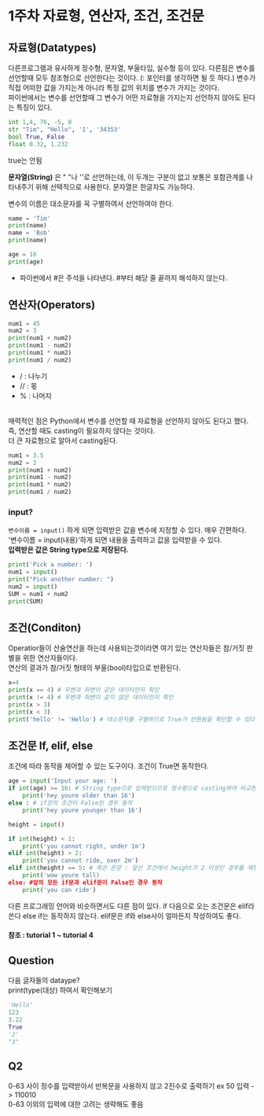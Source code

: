 # 1주차 자료형, 연산자, 조건, 조건문
## 자료형(Datatypes)
다른프로그램과 유사하게 정수형, 문자열, 부울타입, 실수형 등이 있다. 다른점은 변수를 선언할때 모두 참조형으로 선언한다는 것이다. (: 포인터를 생각하면 될 듯 하다.)
변수가 직접 어떠한 값을 가지는게 아니라 특정 값의 위치를 변수가 가지는 것이다.<br>
파이썬에서는 변수를 선언할때 그 변수가 어떤 자료형을 가지는지 선언하지 않아도 된다는 특징이 있다.

```python
int 1,4, 76, -5, 0
str "Tim", "Hello", '1', '34353'
bool True, False
float 0.32, 1.232
```
true는 안됨 

**문자열(String)** 은 " "나 ''로 선언하는데, 이 두개는 구분이 없고 보통은 포함관계를 나타내주기 위해 선택적으로 사용한다.
문자열은 한글자도 가능하다.

변수의 이름은 대소문자를 꼭 구별하여서 선언하여야 한다.
```python
name = 'Tim'
print(name)
name = 'Bob'
print(name)

age = 18
print(age)
```
- 파이썬에서 #은 주석을 나타낸다. #부터 해당 줄 끝까지 해석하지 않는다.

## 연산자(Operators)
```python
num1 = 45
num2 = 3
print(num1 + num2)
print(num1 - num2)
print(num1 * num2)
print(num1 / num2)
```
 - / : 나누기
 - // : 몫
 - % : 나머지 
<br>
매력적인 점은 Python에서 변수를 선언할 때 자료형을 선언하지 않아도 된다고 했다. 즉, 연산할 때도 casting이 필요하지 않다는 것이다.
<br>더 큰 자료형으로 알아서 casting된다.

```python
num1 = 3.5
num2 = 2
print(num1 + num2)
print(num1 - num2)
print(num1 * num2)
print(num1 / num2)
```

### input?
`변수이름 = input()` 하게 되면 입력받은 값을 변수에 지정할 수 있다. 매우 간편하다.<br>
'변수이름 = input(내용)'하게 되면 내용을 출력하고 값을 입력받을 수 있다.
<br> **입력받은 값은 String type으로 저장된다.**
```python
print('Pick a number: ')
num1 = input()
print("Pick another number: ")
num2 = input()
SUM = num1 + num2
print(SUM)
```
## 조건(Conditon)
Operatior들이 산술연산을 하는데 사용되는것이라면 여기 있는 연산자들은 참/거짓 판별을 위한 연산자들이다.
<br>연산의 결과가 참/거짓 형태의 부울(bool)타입으로 반환된다.
```python
x=4
print(x == 4) # 우변과 좌변이 같은 데이터인지 확인
print(x != 4) # 우변과 좌변이 같지 않은 데이터인지 확인
print(x > 3)
print(x < 3)
print('hello' != 'Hello') # 대소문자를 구별하므로 True가 반환됨을 확인할 수 있다.
```

## 조건문 If, elif, else
조건에 따라 동작을 제어할 수 있는 도구이다. 조건이 True면 동작한다.
```python
age = input('Input your age: ')
if int(age) >= 16: # String type으로 입력받으므로 정수형으로 casting하여 비교한다.
    print('hey youre older than 16')
else : # if문의 조건이 False인 경우 동작
    print('hey youre younger than 16')
```
```python
height = input()

if int(height) < 1:
    print('you cannot right, under 1m')
elif int(height) > 2:
    print('you cannot ride, over 2m')
elif int(height) == 5: # 죽은 문장 : 앞선 조건에서 height가 2 이상인 경우를 제한하였으므로 이 문장은 실행 될 수 없다.
    print('wow youre tall)
else: #앞의 모든 if문과 elif문이 False인 경우 동작
    print('you can ride')
```
다른 프로그래밍 언어와 비슷하면서도 다른 점이 있다. if 다음으로 오는 조건문은 elif라 쓴다 else if는 동작하지 않는다. elif문은 if와 else사이 얼마든지 작성하여도 좋다. 

#### 참조 : tutorial 1 ~ tutorial 4

## Question
다음 글자들의 dataype?<br>
print(type(대상) 하여서 확인해보기
```python
'Hello'
123
3.22
True
'2'
"3"
```

## Q2
0-63 사이 정수를 입력받아서 반복문을 사용하지 않고 2진수로 출력하기 ex 50 입력 -> 110010
<br>0-63 이외의 입력에 대한 고려는 생략해도 좋음
